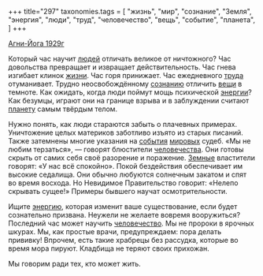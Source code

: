 +++
title="297"
taxonomies.tags = [
 "жизнь",
 "мир",
 "сознание",
 "Земля",
 "энергия",
 "люди",
 "труд",
 "человечество",
 "вещь",
 "событие",
 "планета",
]
+++

[Агни-Йога 1929г](/agni/1929)

Который час научит [людей](/tags/люди) отличать великое от ничтожного? Час довольства превращает и извращает действительность. Час гнева изгибает клинок [жизни](/tags/жизнь). Час горя принижает. Час ежедневного [труда](/tags/труд) отуманивает. Трудно неосвобождённому [сознанию](/tags/сознание) отличить [вещи](/tags/вещь) в темноте. Как ожидать, когда люди поймут мощь психической [энергии](/tags/энергия)? Как безумцы, играют они на границе взрыва и в заблуждении считают [планету](/tags/планета) самым твёрдым телом.   

Нужно понять, как люди стараются забыть о плачевных примерах. Уничтожение целых материков заботливо изъято из старых писаний. Также затемнены многие указания на [события](/tags/событие) [мировых](/tags/мир) судеб. «Мы не любим терзаться», — говорят блюстители [человечества](/tags/[человечество](/tags/человечество)). Они готовы скрыть от самих себя своё разорение и поражение. [Земные](/tags/Земля) властители говорят: «У нас всё спокойно». Покой бездействия обеспечивает им высокие седалища. Они обычно любуются солнечным закатом и спят во время восхода. Но Невидимое Правительство говорит: «Нелепо скрывать сущее!» Примеры бывшего научат осмотрительности.   

Ищите [энергию](/tags/энергия), которая изменит ваше существование, если будет сознательно призвана. Неужели не желаете вовремя вооружиться? Последний час может научить [человечество](/tags/человечество). Мы не пророки в ярочных шкурах. Мы, как простые врачи, предупреждаем: пора делать прививку! Впрочем, есть такие храбрецы без рассудка, которые во время мора пируют. Кладбища не теряют своих прихожан.   

Мы говорим ради тех, кто может жить.